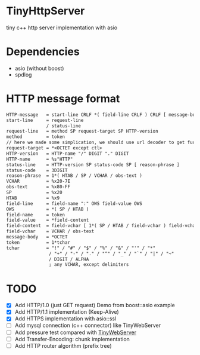 # TinyHttpServer
tiny c++ http server implementation with asio

# Dependencies

- asio (without boost)
- spdlog

# HTTP message format

```txt
HTTP-message   = start-line CRLF *( field-line CRLF ) CRLF [ message-body ]
start-line     = request-line 
               / status-line
request-line   = method SP request-target SP HTTP-version
method         = token
// here we made some simplication, we should use url decoder to get further infomation (for this part we can use antlr)
request-target = *<OCTET except ctl>
HTTP-version   = HTTP-name "/" DIGIT "." DIGIT
HTTP-name      = %s"HTTP"
status-line    = HTTP-version SP status-code SP [ reason-phrase ]
status-code    = 3DIGIT
reason-phrase  = 1*( HTAB / SP / VCHAR / obs-text )
VCHAR          = %x20-7E
obs-text       = %x80-FF
SP             = %x20
HTAB           = %x9
field-line     = field-name ":" OWS field-value OWS
OWS            = *( SP / HTAB )
field-name     = token
field-value    = *field-content
field-content  = field-vchar [ 1*( SP / HTAB / field-vchar ) field-vchar ]
field-vchar    = VCHAR / obs-text
message-body   = *OCTET
token          = 1*tchar
tchar          = "!" / "#" / "$" / "%" / "&" / "'" / "*"
                / "+" / "-" / "." / "^" / "_" / "`" / "|" / "~"
                / DIGIT / ALPHA
                ; any VCHAR, except delimiters
```

# TODO

- [x] Add HTTP/1.0 (just GET request) Demo from boost::asio example
- [x] Add HTTP/1.1 implementation (Keep-Alive)
- [x] Add HTTPS implementation with asio::ssl
- [ ] Add mysql connection (c++ connector) like TinyWebServer
- [ ] Add pressure test compared with [TinyWebServer](https://github.com/qinguoyi/TinyWebServer)
- [ ] Add Transfer-Encoding: chunk implementation
- [ ] Add HTTP router algorithm (prefix tree)